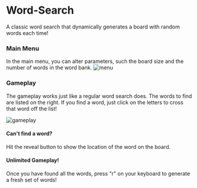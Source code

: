 # Word-Search
A classic word search that dynamically generates a board with random words each time!

### Main Menu
In the main menu, you can alter parameters, such the board size and the number of words in the word bank.
![menu](https://media.giphy.com/media/kDx9XcPTgu0VWv0Nly/giphy.gif)

### Gameplay
The gameplay works just like a regular word search does. The words to find are listed on the right. If you find a word, just click on the letters to cross that word off the list! 

![gameplay](https://media.giphy.com/media/H35twjMyhKEWrCvyrv/giphy.gif)

#### Can't find a word? 
Hit the reveal button to show the location of the word on the board.

#### Unlimited Gameplay!
Once you have found all the words, press "r" on your keyboard to generate a fresh set of words!


